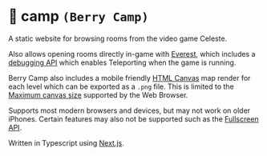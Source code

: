 # 🍓 camp `(Berry Camp)`

A static website for browsing rooms from the video game Celeste.

Also allows opening rooms directly in-game with [Everest](https://everestapi.github.io/), which includes a [debugging API](http://localhost:32270) which enables Teleporting when the game is running.

Berry Camp also includes a mobile friendly [HTML Canvas](https://developer.mozilla.org/en-US/docs/Web/API/Canvas_API) map render for each level which can be exported as a `.png` file. This is limited to the [Maximum canvas size](https://developer.mozilla.org/en-US/docs/Web/HTML/Element/canvas#maximum_canvas_size) supported by the Web Browser.

Supports most modern browsers and devices, but may not work on older iPhones. Certain features may also not be supported such as the [Fullscreen API](https://developer.mozilla.org/en-US/docs/Web/API/Fullscreen_API).

Written in Typescript using [Next.js](https://nextjs.org/).